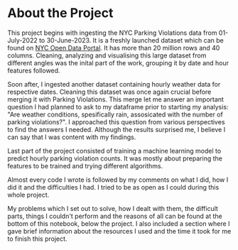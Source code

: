 # About the Project

This project begins with ingesting the NYC Parking Violations data from 01-July-2022 to 30-June-2023. It is a freshly launched dataset which can be found on [NYC Open Data Portal](https://data.cityofnewyork.us/City-Government/Parking-Violations-Issued-Fiscal-Year-2023/869v-vr48). It has more than 20 million rows and 40 columns. Cleaning, analyzing and visualising this large dataset from different angles was the inital part of the work, grouping it by date and hour features followed. 

Soon after, I ingested another dataset containing hourly weather data for respective dates. Cleaning this dataset was once again crucial before merging it with Parking Violations. This merge let me answer an important question I had planned to ask to my dataframe prior to starting my analysis: "Are weather conditions, spesifically rain, assosicated with the number of parking violations?". I approached this question from various perspectives to find the answers I needed. Although the results surprised me, I believe I can say that I was content with my findings. 

Last part of the project consisted of training a machine learning model to predict hourly parking violation counts. It was mostly about preparing the features to be trained and trying different algorithms. 

Almost every code I wrote is followed by my comments on what I did, how I did it and the difficulties I had. I tried to be as open as I could during this whole project. 

My problems which I set out to solve, how I dealt with them, the difficult parts, things I couldn't perform and the reasons of all can be found at the bottom of this notebook, below the project. I also included a section where I gave brief information about the resources I used and the time it took for me to finish this project. 
